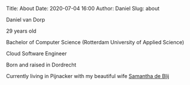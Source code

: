Title: About
Date: 2020-07-04 16:00
Author: Daniel
Slug: about

Daniel van Dorp

29 years old

Bachelor of Computer Science (Rotterdam University of Applied Science)

Cloud Software Engineer

Born and raised in Dordrecht

Currently living in Pijnacker with my beautiful wife [Samantha de Blij](https://www.samanthadeblij.nl)
